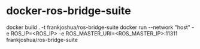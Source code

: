 # docker-ros-bridge-suite
docker build . -t frankjoshua/ros-bridge-suite
docker run --network "host" -e ROS_IP=<ROS_IP> -e ROS_MASTER_URI=<ROS_MASTER_IP>:11311 frankjoshua/ros-bridge-suite
